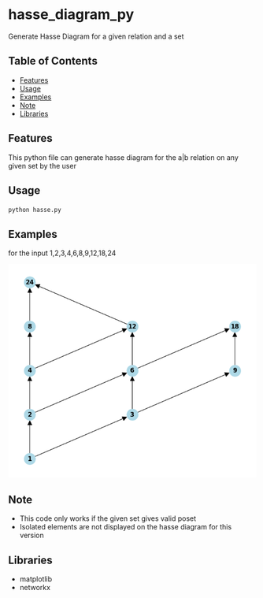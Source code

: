 # hasse_diagram_py
Generate Hasse Diagram for a given relation and a set

## Table of Contents
- [Features](#features)
- [Usage](#usage)
- [Examples](#examples)
- [Note](#note)
- [Libraries](#libraries)

## Features
This python file can generate hasse diagram for the a|b relation on any given set by the user

## Usage
`python hasse.py`

## Examples
for the input 1,2,3,4,6,8,9,12,18,24

<img src="https://github.com/VedeshP/hasse_diagram_py/blob/d2b1ccb51de466e51b261d7c0f7642eabe16cb40/a.png">

## Note
- This code only works if the given set gives valid poset
- Isolated elements are not displayed on the hasse diagram for this version

## Libraries
- matplotlib
- networkx
